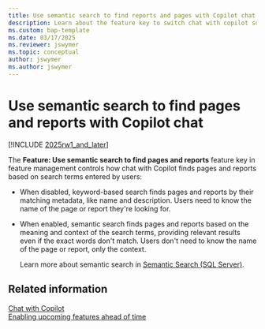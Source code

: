 ```yaml
---
title: Use semantic search to find reports and pages with Copilot chat
description: Learn about the feature key to switch chat with copilot so that it uses semantic search.
ms.custom: bap-template
ms.date: 03/17/2025
ms.reviewer: jswymer
ms.topic: conceptual
author: jswymer
ms.author: jswymer
---
```

# Use semantic search to find pages and reports with Copilot chat

[!INCLUDE [2025rw1_and_later](includes/2025rw1_and_later.md)]

The **Feature: Use semantic search to find pages and reports** feature key in feature management controls how chat with Copilot finds pages and reports based on search terms entered by users:

- When disabled, keyword-based search finds pages and reports by their matching metadata, like name and description. Users need to know the name of the page or report they're looking for.
- When enabled, semantic search finds pages and reports based on the meaning and context of the search terms, providing relevant results even if the exact words don't match. Users don't need to know the name of the page or report, only the context.

  Learn more about semantic search in [Semantic Search (SQL Server)](/sql/relational-databases/search/semantic-search-sql-server).

## Related information

[Chat with Copilot](/dynamics365/business-central/chat-with-copilot)  
[Enabling upcoming features ahead of time](/dynamics365/business-central/dev-itpro/administration/feature-management)  
